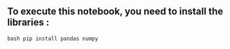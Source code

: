 ## To execute this notebook, you need to install the libraries :

```bash pip install pandas numpy```